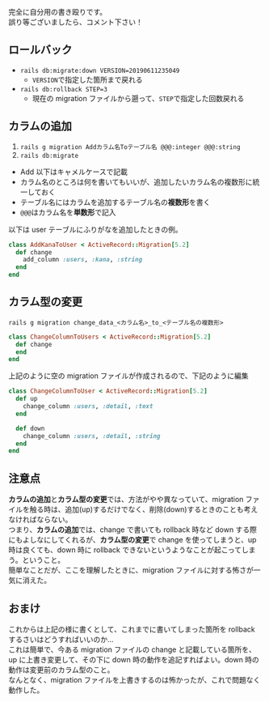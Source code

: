 完全に自分用の書き殴りです。  
誤り等ございましたら、コメント下さい！

## ロールバック

- `rails db:migrate:down VERSION=20190611235049`
  - `VERSION`で指定した箇所まで戻れる
- `rails db:rollback STEP=3`
  - 現在の migration ファイルから遡って、`STEP`で指定した回数戻れる

## カラムの追加

1. `rails g migration Addカラム名Toテーブル名 @@@:integer @@@:string`
2. `rails db:migrate`

- Add 以下はキャメルケースで記載
- カラム名のところは何を書いてもいいが、追加したいカラム名の複数形に統一しておく
- テーブル名にはカラムを追加するテーブル名の**複数形**を書く
- `@@@`はカラム名を**単数形**で記入

以下は user テーブルにふりがなを追加したときの例。

```ruby
class AddKanaToUser < ActiveRecord::Migration[5.2]
  def change
    add_column :users, :kana, :string
  end
end
```

## カラム型の変更

`rails g migration change_data_<カラム名>_to_<テーブル名の複数形>`

```ruby
class ChangeColumnToUsers < ActiveRecord::Migration[5.2]
  def change
  end
end
```

上記のように空の migration ファイルが作成されるので、下記のように編集

```ruby
class ChangeColumnToUser < ActiveRecord::Migration[5.2]
  def up
    change_column :users, :detail, :text
  end

  def down
    change_column :users, :detail, :string
  end
end
```

## 注意点

**カラムの追加**と**カラム型の変更**では、方法がやや異なっていて、migration ファイルを触る時は、追加(up)するだけでなく、削除(down)するときのことも考えなければならない。  
つまり、**カラムの追加**では、change で書いても rollback 時など down する際にもよしなにしてくれるが、**カラム型の変更**で change を使ってしまうと、up 時は良くても、down 時に rollback できないというようなことが起こってしまう。ということ。  
簡単なことだが、ここを理解したときに、migration ファイルに対する怖さが一気に消えた。

## おまけ

これからは上記の様に書くとして、これまでに書いてしまった箇所を rollback するさいはどうすればいいのか...  
これは簡単で、今ある migration ファイルの change と記載している箇所を、up に上書き変更して、その下に down 時の動作を追記すればよい。down 時の動作は変更前のカラム型のこと。  
なんとなく、migration ファイルを上書きするのは怖かったが、これで問題なく動作した。

